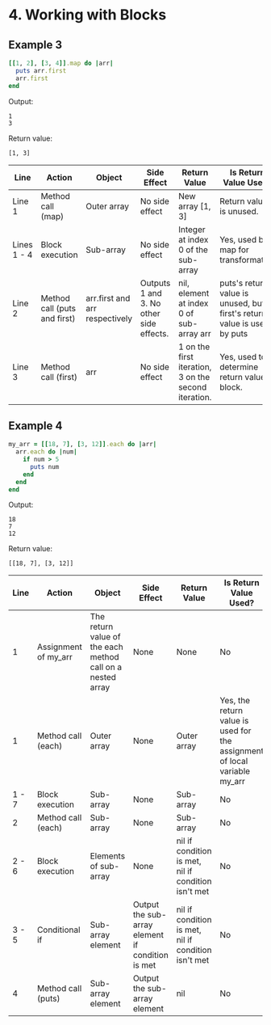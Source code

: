# 4. Working with Blocks

## Example 3

```ruby
[[1, 2], [3, 4]].map do |arr|
  puts arr.first
  arr.first
end
```

Output:
```
1
3
```

Return value:
```
[1, 3]
```

| Line | Action | Object | Side Effect | Return Value | Is Return Value Used? |
| ---- | ------ | ------ | ----------- | ------------ | --------------------- |
| Line 1| Method call (map) | Outer array | No side effect | New array [1, 3] | Return value is unused. |
| Lines 1 - 4 | Block execution | Sub-array | No side effect | Integer at index 0 of the sub-array | Yes, used by map for transformation |
| Line 2 | Method call (puts and first) | arr.first and arr respectively | Outputs 1 and 3. No other side effects. | nil, element at index 0 of sub-array arr | puts's return value is unused, but first's return value is used by puts |
| Line 3 | Method call (first) | arr | No side effect | 1 on the first iteration, 3 on the second iteration.| Yes, used to determine return value of block. |

## Example 4
```ruby
my_arr = [[18, 7], [3, 12]].each do |arr|
  arr.each do |num|
    if num > 5
      puts num
    end
  end
end
```

Output:
```
18
7
12
```
Return value:
```
[[18, 7], [3, 12]]
```

| Line | Action | Object | Side Effect | Return Value | Is Return Value Used? |
| ---- | ------ | ------ | ----------- | ------------ | --------------------- |
| 1 | Assignment of my_arr | The return value of the each method call on a nested array | None | None | No |
| 1 | Method call (each) | Outer array | None | Outer array | Yes, the return value is used for the assignment of local variable my_arr |
| 1 - 7 | Block execution | Sub-array | None | Sub-array | No |
| 2 | Method call (each) | Sub-array | None | Sub-array | No |
| 2 - 6 | Block execution | Elements of sub-array | None | nil if condition is met, nil if condition isn't met | No |
| 3 - 5 | Conditional if | Sub-array element | Output the sub-array element if condition is met | nil if condition is met, nil if condition isn't met | No |
| 4 | Method call (puts) | Sub-array element | Output the sub-array element | nil | No |

